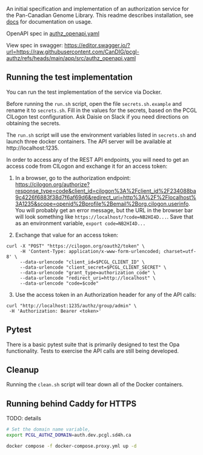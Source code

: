 An initial specification and implementation of an authorization service for the Pan-Canadian Genome Library. This readme describes installation, see [docs](/docs/overview.md) for documentation on usage. 

OpenAPI spec in [authz_openapi.yaml](https://github.com/CanDIG/pcgl-authz/blob/main/app/src/authz_openapi.yaml)

View spec in swagger: https://editor.swagger.io/?url=https://raw.githubusercontent.com/CanDIG/pcgl-authz/refs/heads/main/app/src/authz_openapi.yaml

## Running the test implementation
You can run the test implementation of the service via Docker.

Before running the `run.sh` script, open the file `secrets.sh.example` and rename it to `secrets.sh`. Fill in the values for the secrets, based on the PCGL CILogon test configuration. Ask Daisie on Slack if you need directions on obtaining the secrets.

The `run.sh` script will use the environment variables listed in `secrets.sh` and launch three docker containers. The API server will be available at http://localhost:1235.

In order to access any of the REST API endpoints, you will need to get an access code from CILogon and exchange it for an access token:

1. In a browser, go to the authorization endpoint: https://cilogon.org/authorize?response_type=code&client_id=cilogon%3A%2Fclient_id%2F234088ba9c4226f6883f38d7f6af69d6&redirect_uri=http%3A%2F%2Flocalhost%3A1235&scope=openid%2Bprofile%2Bemail%2Borg.cilogon.userinfo. You will probably get an error message, but the URL in the browser bar will look something like `https://localhost/?code=NB2HI4D...`. Save that as an environment variable, `export code=NB2HI4D...`

2. Exchange that value for an access token:
```
curl -X "POST" "https://cilogon.org/oauth2/token" \
     -H 'Content-Type: application/x-www-form-urlencoded; charset=utf-8' \
     --data-urlencode "client_id=$PCGL_CLIENT_ID" \
     --data-urlencode "client_secret=$PCGL_CLIENT_SECRET" \
     --data-urlencode "grant_type=authorization_code" \
     --data-urlencode "redirect_uri=http://localhost" \
     --data-urlencode "code=$code"
```

3. Use the access token in an Authorization header for any of the API calls:
```
curl "http://localhost:1235/authz/group/admin" \
 -H 'Authorization: Bearer <token>'
```

## Pytest
There is a basic pytest suite that is primarily designed to test the Opa functionality. Tests to exercise the API calls are still being developed.

## Cleanup
Running the `clean.sh` script will tear down all of the Docker containers.

## Running behind Caddy for HTTPS

TODO: details

```bash
# Set the domain name variable, 
export PCGL_AUTHZ_DOMAIN=auth.dev.pcgl.sd4h.ca

docker compose -f docker-compose.proxy.yml up -d
```
